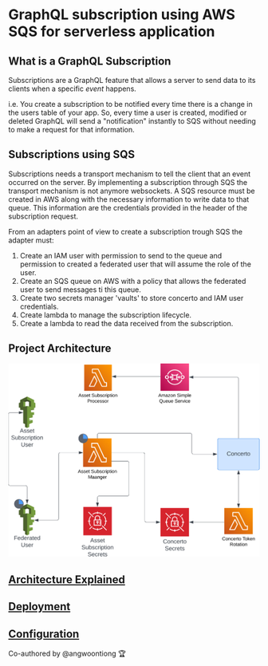 # GraphQL subscription using AWS SQS for serverless application

## What is a GraphQL Subscription

Subscriptions are a GraphQL feature that allows a server to send data to its clients when a specific *event* happens.

i.e. You create a subscription to be notified every time there is a change in the users table of your app. So, every time a user is created, modified or deleted GraphQL will send a "notification" instantly to SQS without needing to make a request for that information.

## Subscriptions using SQS

Subscriptions needs a transport mechanism to tell the client that an event occurred on the server. By implementing a subscription through SQS the transport mechanism is not anymore websockets. A SQS resource must be created in AWS along with the necessary information to write data to that queue. This information are the credentials provided in the header of the subscription request.

From an adapters point of view to create a subscription trough SQS the adapter must:

1. Create an IAM user with permission to send to the queue and permission to created a federated user that will assume the role of the user.
2. Create an SQS queue on AWS with a policy that allows the federated user to send messages ti this queue.
3. Create two secrets manager 'vaults' to store concerto and IAM user credentials.
4. Create lambda to manage the subscription lifecycle.
5. Create a lambda to read the data received from the subscription.

## Project Architecture

![Architecture](./docs/images/architecture.svg)

## [Architecture Explained](./docs/images/architecture_explained.svg)

## [Deployment](./docs/deployment.md)

## [Configuration](./docs/configuration.md)

Co-authored by @angwoontiong 🏆
